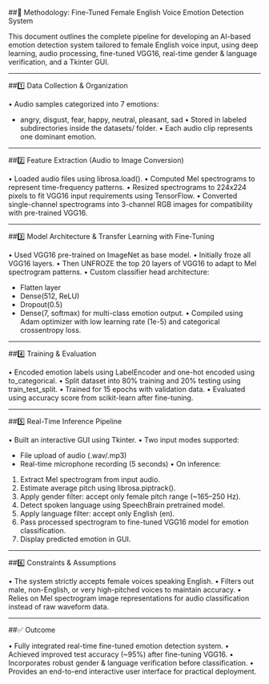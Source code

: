##🧠 Methodology: Fine-Tuned Female English Voice Emotion Detection System

This document outlines the complete pipeline for developing an AI-based emotion detection system tailored to female English voice input, using deep learning, audio processing, fine-tuned VGG16, real-time gender & language verification, and a Tkinter GUI.

---

##1️⃣ Data Collection & Organization

• Audio samples categorized into 7 emotions:
  - angry, disgust, fear, happy, neutral, pleasant, sad
• Stored in labeled subdirectories inside the datasets/ folder.
• Each audio clip represents one dominant emotion.

---

##2️⃣ Feature Extraction (Audio to Image Conversion)

• Loaded audio files using librosa.load().
• Computed Mel spectrograms to represent time-frequency patterns.
• Resized spectrograms to 224x224 pixels to fit VGG16 input requirements using TensorFlow.
• Converted single-channel spectrograms into 3-channel RGB images for compatibility with pre-trained VGG16.

---

##3️⃣ Model Architecture & Transfer Learning with Fine-Tuning

• Used VGG16 pre-trained on ImageNet as base model.
• Initially froze all VGG16 layers.
• Then UNFROZE the top 20 layers of VGG16 to adapt to Mel spectrogram patterns.
• Custom classifier head architecture:
  - Flatten layer
  - Dense(512, ReLU)
  - Dropout(0.5)
  - Dense(7, softmax) for multi-class emotion output.
• Compiled using Adam optimizer with low learning rate (1e-5) and categorical crossentropy loss.

---

##4️⃣ Training & Evaluation

• Encoded emotion labels using LabelEncoder and one-hot encoded using to_categorical.
• Split dataset into 80% training and 20% testing using train_test_split.
• Trained for 15 epochs with validation data.
• Evaluated using accuracy score from scikit-learn after fine-tuning.

---

##5️⃣ Real-Time Inference Pipeline

• Built an interactive GUI using Tkinter.
• Two input modes supported:
  - File upload of audio (.wav/.mp3)
  - Real-time microphone recording (5 seconds)
• On inference:
  1. Extract Mel spectrogram from input audio.
  2. Estimate average pitch using librosa.piptrack().
  3. Apply gender filter: accept only female pitch range (~165–250 Hz).
  4. Detect spoken language using SpeechBrain pretrained model.
  5. Apply language filter: accept only English (en).
  6. Pass processed spectrogram to fine-tuned VGG16 model for emotion classification.
  7. Display predicted emotion in GUI.

---

##6️⃣ Constraints & Assumptions

• The system strictly accepts female voices speaking English.
• Filters out male, non-English, or very high-pitched voices to maintain accuracy.
• Relies on Mel spectrogram image representations for audio classification instead of raw waveform data.

---

##✅ Outcome

• Fully integrated real-time fine-tuned emotion detection system.
• Achieved improved test accuracy (~95%) after fine-tuning VGG16.
• Incorporates robust gender & language verification before classification.
• Provides an end-to-end interactive user interface for practical deployment.